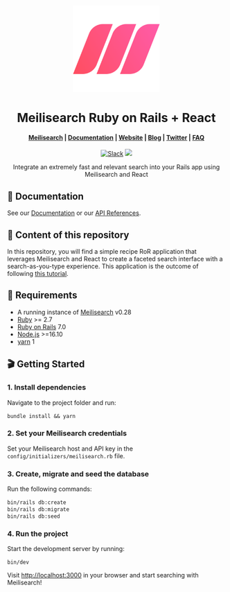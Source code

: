 <p align="center">
  <img src="https://raw.githubusercontent.com/meilisearch/integration-guides/master/assets/logos/logo.svg" alt="MeiliSearch-Vue" width="200" height="200" />
</p>
<h1 align="center">Meilisearch Ruby on Rails + React</h1>

<h4 align="center">
  <a href="https://github.com/meilisearch/meilisearch">Meilisearch</a> |
  <a href="https://docs.meilisearch.com">Documentation</a> |
  <a href="https://www.meilisearch.com">Website</a> |
  <a href="https://blog.meilisearch.com">Blog</a> |
  <a href="https://twitter.com/meilisearch">Twitter</a> |
  <a href="https://docs.meilisearch.com/faq">FAQ</a>
</h4>

<p align="center">
  <a href="https://slack.meilisearch.com"><img src="https://img.shields.io/badge/slack-meilisearch-blue.svg?logo=slack" alt="Slack"></a>
  <a href="https://github.com/meilisearch/meilisearch/discussions" alt="Discussions"><img src="https://img.shields.io/badge/github-discussions-red" /></a>
</p>

<p align="center">Integrate an extremely fast and relevant search into your Rails app using Meilisearch and React</p>

## 📖 Documentation

See our [Documentation](https://docs.meilisearch.com/learn/security/tenant_tokens.html#what-is-multitenancy) or our [API References](https://docs.meilisearch.com/reference/api/).

## 🎁 Content of this repository
In this repository, you will find a simple recipe RoR application that leverages Meilisearch and React to create a faceted search interface with a search-as-you-type experience. This application is the outcome of following [this tutorial](https://blog.meilisearch.com/how-to-integrate-an-extremely-fast-and-relevant-search-into-your-rails-app-using-meilisearch-and-react/).

## 📝 Requirements

- A running instance of [Meilisearch](https://github.com/meilisearch/meilisearch) v0.28
- [Ruby](https://www.ruby-lang.org/en/) >= 2.7
- [Ruby on Rails](https://guides.rubyonrails.org/getting_started.html#creating-a-new-rails-project-installing-rails) 7.0
- [Node.js](https://nodejs.org/) >=16.10
- [yarn](https://yarnpkg.com/) 1

## 🎬 Getting Started

### 1. Install dependencies

Navigate to the project folder and run:
```
bundle install && yarn
```

### 2. Set your Meilisearch credentials

Set your Meilisearch host and API key in the `config/initializers/meilisearch.rb` file.

### 3. Create, migrate and seed the database

Run the following commands:

```
bin/rails db:create 
bin/rails db:migrate
bin/rails db:seed
```

### 4. Run the project
Start the development server by running:

```
bin/dev
```

Visit [http://localhost:3000](http://localhost:3000) in your browser and start searching with Meilisearch! 
